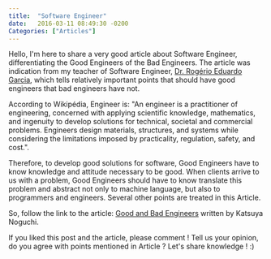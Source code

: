 ```yaml
---
title:  "Software Engineer"
date:   2016-03-11 08:49:30 -0200
Categories: ["Articles"]
---
```

Hello,
I'm here to share a very good article about Software Engineer, differentiating the Good Engineers of the Bad Engineers.
The article was indication from my teacher of Software Engineer, <a href="http://buscatextual.cnpq.br/buscatextual/visualizacv.do?id=K4763679T6" target="_blank">Dr. Rogério Eduardo Garcia</a>, which tells relatively important points that should have good engineers that bad engineers have not.

According to Wikipédia, Engineer is:
"An engineer is a practitioner of engineering, concerned with applying scientific knowledge, mathematics, and ingenuity to develop solutions for technical, societal and commercial problems. Engineers design materials, structures, and systems while considering the limitations imposed by practicality, regulation, safety, and cost.".

Therefore, to develop good solutions for software, Good Engineers have to know knowledge and attitude necessary to be good. When clients arrive to us with a problem, Good Engineers should have to know translate this problem and abstract not only to machine language, but also to programmers and engineers. Several other points are treated in this Article.

So, follow the link to the article: <a href="https://medium.com/@kn/good-bad-software-engineer-757d4aaedf16" target="_blank">Good and Bad Engineers</a> written by Katsuya Noguchi.

If you liked this post and the article, please comment ! Tell us your opinion, do you agree with points mentioned in Article ? Let's share knowledge ! :)